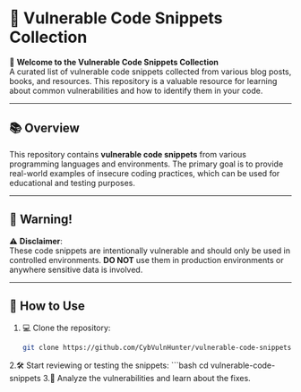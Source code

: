 # 🚨 Vulnerable Code Snippets Collection

🔐 **Welcome to the Vulnerable Code Snippets Collection**  
A curated list of vulnerable code snippets collected from various blog posts, books, and resources. This repository is a valuable resource for learning about common vulnerabilities and how to identify them in your code.

---

## 📚 Overview

This repository contains **vulnerable code snippets** from various programming languages and environments. The primary goal is to provide real-world examples of insecure coding practices, which can be used for educational and testing purposes.

---

## 🛑 Warning!

⚠️ **Disclaimer**:  
These code snippets are intentionally vulnerable and should only be used in controlled environments. **DO NOT** use them in production environments or anywhere sensitive data is involved.

---

## 🚀 How to Use

1. 💻 Clone the repository:
   ```bash
   git clone https://github.com/CybVulnHunter/vulnerable-code-snippets.git
2.🛠️ Start reviewing or testing the snippets:
     ```bash
    cd vulnerable-code-snippets
3.🔬 Analyze the vulnerabilities and learn about the fixes.
